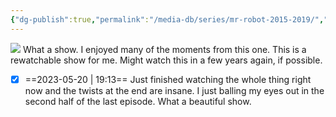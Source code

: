 ```yaml
---
{"dg-publish":true,"permalink":"/media-db/series/mr-robot-2015-2019/","title":"Mr. Robot","tags":["mediaDB/tv/series"],"noteIcon":""}
---
```


<img src="https://m.media-amazon.com/images/M/MV5BM2QyNDIzOGMtNThhNS00NmUwLWI0ZjUtZjdkN2I1OTRjZWQ3XkEyXkFqcGdeQXVyNzQ1ODk3MTQ@._V1_SX300.jpg">
What a show. I enjoyed many of the moments from this one.
This is a rewatchable show for me. Might watch this in a few years again, if possible.

- [x] ==2023-05-20 | 19:13== Just finished watching the whole thing right now and the twists at the end are insane. I just balling my eyes out in the second half of the last episode. What a beautiful show.